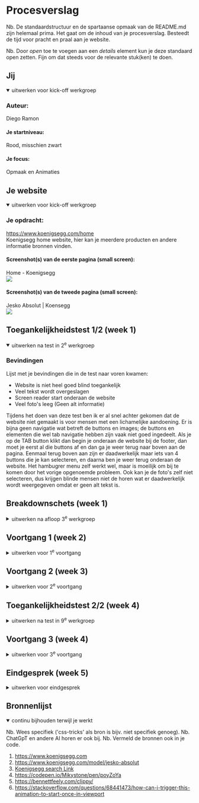 # Procesverslag

Nb. De standaardstructuur en de spartaanse opmaak van de README.md zijn helemaal prima. Het gaat om de inhoud van je procesverslag. Besteedt de tijd voor pracht en praal aan je website.

Nb. Door *open* toe te voegen aan een *details* element kun je deze standaard open zetten. Fijn om dat steeds voor de relevante stuk(ken) te doen.





## Jij

<details open>
  <summary>uitwerken voor kick-off werkgroep</summary>

  ### Auteur:
  Diego Ramon

  #### Je startniveau:
  Rood, misschien zwart

  #### Je focus:
  Opmaak en Animaties
 
</details>





## Je website

<details open>
  <summary>uitwerken voor kick-off werkgroep</summary>

  ### Je opdracht:
  https://www.koenigsegg.com/home <br>
  Koenigsegg home website, hier kan je meerdere producten en andere informatie bronnen vinden.

  #### Screenshot(s) van de eerste pagina (small screen): 
  
  Home - Koenigsegg <br>
  <img src="readme-images/HomePage.png">

  #### Screenshot(s) van de tweede pagina (small screen):
  Jesko Absolut | Koensegg <br>
  <img src="readme-images/JeskoPage.png">
 
</details>



## Toegankelijkheidstest 1/2 (week 1)

<details open>
  <summary>uitwerken na test in 2<sup>e</sup> werkgroep</summary>

  ### Bevindingen
  Lijst met je bevindingen die in de test naar voren kwamen:
  <br>
  - Website is niet heel goed blind toegankelijk
  - Veel tekst wordt overgeslagen
  - Screen reader start onderaan de website
  - Veel foto's leeg (Geen alt informatie)

  Tijdens het doen van deze test ben ik er al snel achter gekomen dat de website niet gemaakt is voor mensen met een lichamelijke aandoening. Er is bijna geen navigatie wat betreft de buttons en images; de buttons en elementen die wel tab navigatie hebben zijn vaak niet goed ingedeelt. Als je op de TAB button klikt dan begin je onderaan de website bij de footer, dan moet je eerst al die buttons af en dan ga je weer terug naar boven aan de pagina. Eenmaal terug boven aan zijn er daadwerkelijk maar iets van 4 buttons die je kan selecteren, en daarna ben je weer terug onderaan de website.
  Het hambugrer menu zelf werkt wel, maar is moeilijk om bij te komen door het vorige opgenoemde probleem.
  Ook kan je de foto's zelf niet selecteren, dus krijgen blinde mensen niet de horen wat er daadwerkelijk wordt weergegeven omdat er geen alt tekst is.
</details>



## Breakdownschets (week 1)

<details>
  <summary>uitwerken na afloop 3<sup>e</sup> werkgroep</summary>

  ### de hele pagina: 
  <img src="readme-images/P1Section1.png">
  <br>
  <img src="readme-images/P1Section2.png">
  <br>
  <img src="readme-images/P2Section1.png">
  <br>
  <img src="readme-images/P2Section2.png">
  <br>
  <img src="readme-images/P2Section3.png">
  

  ### dynamisch deel (bijv menu): 
  <img src="readme-images/MenuDynamisch.png">

  ### wellicht nog een dynamisch deel (bijv filter): 
  <img src="readme-images/HeaderDynamisch.png">
  <br>
  Ik heb voor de eerste paar schetsen de meest belangrijke onderdelen uitgewerkt die niet vaak worden herhaalt of uniek van zichzelf zijn op de pagina's die ik heb uitgekozen. Ik heb van de eerst pagina twee screenshots uitgewerkt waar je duidelijk kan zien welke elementen waar worden gebruikt. De eerste foto is de aller erste section die je krijgt te zien als je de website net bezoekt, dit bestaat uit een logo, menu, een h1 en een button. Daarna krijg je de tweede section te zien op de tweede foto, en dit zijn showcases van autos met button die lijden naar andere fotos en buttons van auto's.
  Voor de tweede pagina heb ik drie screenshots uitgewerkt die alle drie uniek zijn. De eerste foto is van de aller eerste section van die pagina, dit is wat je als eerst krijgt te zien als je deze pagina bezoekt. Daarna de tweede section, dit is voornamelijk tekst en informatie, en de derde seciton is een foto met een h2
</details>





## Voortgang 1 (week 2)

<details>
  <summary>uitwerken voor 1<sup>e</sup> voortgang</summary>

  ### Stand van zaken
  hier dit ging goed & dit was lastig (neem ook screenshots op van delen van je website en code)

  Ik vond dat het programmeren en bedenken van code zelf zeer goed ging, ik had weinig problemen tot nu toe en kon alles vrij makkelijk doen, mijn opbouw van de website gaat ook zeer snel en heeft op dit moment een zeer goede snelheid waar ik blij mee ben. Ook vind ik dat het programmeren met grid heel goed is gegaan. Door het grid systeem is de hele website bouwen 100x makkelijker geworden.
  <br>
  ### Grid Sections
  <img src="readme-images/GridSection.png">

  ### Header Code
  <img src="readme-images/HeaderCode.png">

  ### Javascript for Hamburger Menu
  <img src="readme-images/MenuJavascript.png">

  ### Agenda voor meeting
  samen met je groepje opstellen

  | Diego          | Chanel             | Yasmine        | -                |
  | ---            | ---                | ---            | ---              |
  | Hamburger menu | Headings           | algemene check | ---              |
  | headings       | Opmaak             | ...            | ---              |
  | ...            | Algemeen check     | ...            | ...              |


  ### Verslag van meeting
  hier na afloop snel de uitkomsten van de meeting vastleggen

  - Let voornamelij op de heading types
  - Alt tekst
  - Hamburger menu maken
<br>
In het algemeen zag de website er al zeer goed uit en was Ivo zeer blijh met de progressie, hij vond wel dat de github read.me er best leeg uitzag en vond da tik  er meer an moet zitten. Verder moet ik in het vervolg beter opletten op welke headings ik gebruik. Nu heb ik meerdere h2's of h3's op verkeerde volgorde staan terwijl er een duidelijke hierarchie is voor deze elementen. Ook kreeg ik antwoord op mijn vraag wat betreft de hamburger menu's, maar dit kan ik gewoon maken zonder problemen.

</details>





## Voortgang 2 (week 3)

<details>
  <summary>uitwerken voor 2<sup>e</sup> voortgang</summary>

  ### Stand van zaken
  hier dit ging goed & dit was lastig (neem ook screenshots op van delen van je website en code)


  ### Agenda voor meeting
  samen met je groepje opstellen

  | Diego          | Chanel             | Yasmine        | -                |
  | ---            | ---                | ---            | ---              |
  | Animaties      | Headings           | algemene check | ---              |
  | ...            | Opmaak             | ...            | ---              |
  | ...            | Algemeen check     | ...            | ...              |


  ### Verslag van meeting
  hier na afloop snel de uitkomsten van de meeting vastleggen

  - punt 1
  - punt 2
  - nog een punt
- ...

</details>





## Toegankelijkheidstest 2/2 (week 4)

<details>
  <summary>uitwerken na test in 9<sup>e</sup> werkgroep</summary>

  ### Bevindingen
  Lijst met je bevindingen die in de test naar voren kwamen (geef ook aan wat er verbeterd is):

</details>





## Voortgang 3 (week 4)

<details>
  <summary>uitwerken voor 3<sup>e</sup> voortgang</summary>

  ### Stand van zaken
  hier dit ging goed & dit was lastig (neem ook screenshots op van delen van je website en code)


  ### Agenda voor meeting
  samen met je groepje opstellen

  | student 1      | student 2          | student 3    | student 4        |
  | ---            | ---                | ---          | ---              |
  | dit bespreken  | en dit             | en ik dit    | en dan ik dat    |
  | en dat ook nog | dit als er tijd is | nog een punt | dit wil ik zeker |
  | ...            | ...                | ...          | ...              |


  ### Verslag van meeting
  hier na afloop snel de uitkomsten van de meeting vastleggen

  - punt 1
  - punt 2
  - nog een punt
  - ...

</details>





## Eindgesprek (week 5)

<details>
  <summary>uitwerken voor eindgesprek</summary>

  ### Je uitkomst - karakteristiek screenshots:
  <img src="readme-images/dummy-plaatje.jpg" width="375px" alt="uitomst opdracht 1">


  ### Dit ging goed/Heb ik geleerd: 
  Korte omschrijving met plaatjes

  <img src="readme-images/dummy-plaatje.jpg" width="375px" alt="top">


  ### Dit was lastig/Is niet gelukt:
  Korte omschrijving met plaatjes

  <img src="readme-images/dummy-plaatje.jpg" width="375px" alt="bummer">
</details>





## Bronnenlijst

<details open>
  <summary>continu bijhouden terwijl je werkt</summary>

  Nb. Wees specifiek ('css-tricks' als bron is bijv. niet specifiek genoeg). 
  Nb. ChatGpT en andere AI horen er ook bij.
  Nb. Vermeld de bronnen ook in je code.

  1. https://www.koenigsegg.com
  2. https://www.koenigsegg.com/model/jesko-absolut
  3. [Koenigsegg search Link](https://www.google.com/search?q=koenigsegg&client=opera-gx&hs=0F3&sca_esv=24731a508b288d28&sca_upv=1&sxsrf=ADLYWIKtnU6MareJp1gvp1XBgV5XtMP8JA%3A1725648579442&ei=w07bZtDJGoCJ9u8Pz9zVuAE&oq=koe&gs_lp=Egxnd3Mtd2l6LXNlcnAiA2tvZSoCCAEyChAjGIAEGCcYigUyChAjGIAEGCcYigUyChAAGIAEGEMYigUyChAAGIAEGEMYigUyEBAAGIAEGLEDGEMYgwEYigUyEBAAGIAEGLEDGEMYgwEYigUyExAuGIAEGLEDGNEDGEMYxwEYigUyChAAGIAEGEMYigUyCxAAGIAEGLEDGIMBMgsQABiABBixAxiDAUjmClAAWI4CcAB4AJABAJgBQqABtgGqAQEzuAEDyAEA-AEBmAIDoALAAcICBBAjGCfCAhEQLhiABBixAxjRAxiDARjHAcICCBAAGIAEGLEDwgIFEAAYgATCAg4QABiABBixAxiDARiKBZgDAJIHATOgB_si&sclient=gws-wiz-serp)
  4. https://codepen.io/Mikystone/pen/poyZoYa
  5. https://bennettfeely.com/clippy/
  6. https://stackoverflow.com/questions/68441473/how-can-i-trigger-this-animation-to-start-once-in-viewport

</details>
